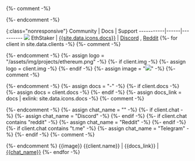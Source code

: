 {%- comment -%}
<!-- 
The EthStaker data is hardcoded, 
everything else is pulled from _data/clients.yml
-->
{%- endcomment -%}

<style type="text/css">
  table .logo {
    width: 1rem;
  }
</style>


{:class="nonresponsive"}
Community  | Docs | Support
-----------|------|----------
<img class='d-inline logo m-0 me-2' src='/assets/img/projects/ethstaker.svg'> EthStaker | [{{site.data.icons.docs}}](https://kb.ethstaker.org) | [Discord](https://dsc.gg/ethstaker) , [Reddit](https://reddit.com/r/ethstaker)
{%- for client in site.data.clients -%}
  {%- comment -%}
  <!-- LOGO LOGIC -->
  {%- endcomment -%}
    {%- assign logo = "/assets/img/projects/ethereum.png" -%}
    {%- if client.img -%}
      {%- assign logo = client.img -%}
    {%- endif -%}
    {%- assign image = "<img class='d-inline logo m-0 me-2' src='" | append: logo | append: "'>" -%}
  {%- comment -%}
  <!-- DOCUMENTATION LINK LOGIC -->
  {%- endcomment -%}
    {%- assign docs = "-" -%}
    {%- if client.docs -%}
      {%- assign docs = client.docs -%}
    {%- endif -%}
    {%- assign docs_link = docs | exlink: site.data.icons.docs -%}
  {%- comment -%}
  <!-- SUPPORT LINK LOGIC -->
  {%- endcomment -%}
    {%- assign chat_name = "" -%}
    {%- if client.chat -%}
      {%- assign chat_name = "Discord" -%}
    {%- endif -%}
    {%- if client.chat contains "reddit" -%}
      {%- assign chat_name = "Reddit" -%}
    {%- endif -%}
    {%- if client.chat contains "t.me" -%}
      {%- assign chat_name = "Telegram" -%}
    {%- endif -%}
  {%- comment -%}
  <!-- FINAL OUTPUT -->
  {%- endcomment %}
  {{image}} {{client.name}} | {{docs_link}} | [{{chat_name}}]({{client.chat}})
{%- endfor -%}

